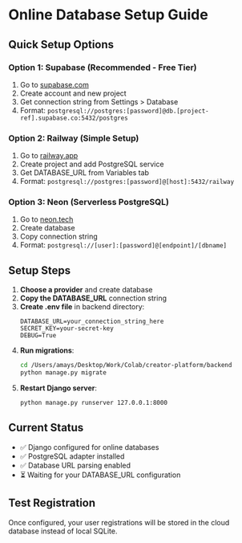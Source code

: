 # Online Database Setup Guide

## Quick Setup Options

### Option 1: Supabase (Recommended - Free Tier)
1. Go to [supabase.com](https://supabase.com)
2. Create account and new project
3. Get connection string from Settings > Database
4. Format: `postgresql://postgres:[password]@db.[project-ref].supabase.co:5432/postgres`

### Option 2: Railway (Simple Setup)
1. Go to [railway.app](https://railway.app)
2. Create project and add PostgreSQL service
3. Get DATABASE_URL from Variables tab
4. Format: `postgresql://postgres:[password]@[host]:5432/railway`

### Option 3: Neon (Serverless PostgreSQL)
1. Go to [neon.tech](https://neon.tech)
2. Create database
3. Copy connection string
4. Format: `postgresql://[user]:[password]@[endpoint]/[dbname]`

## Setup Steps

1. **Choose a provider** and create database
2. **Copy the DATABASE_URL** connection string
3. **Create .env file** in backend directory:
   ```
   DATABASE_URL=your_connection_string_here
   SECRET_KEY=your-secret-key
   DEBUG=True
   ```
4. **Run migrations**:
   ```bash
   cd /Users/amays/Desktop/Work/Colab/creator-platform/backend
   python manage.py migrate
   ```
5. **Restart Django server**:
   ```bash
   python manage.py runserver 127.0.0.1:8000
   ```

## Current Status
- ✅ Django configured for online databases
- ✅ PostgreSQL adapter installed
- ✅ Database URL parsing enabled
- ⏳ Waiting for your DATABASE_URL configuration

## Test Registration
Once configured, your user registrations will be stored in the cloud database instead of local SQLite.
